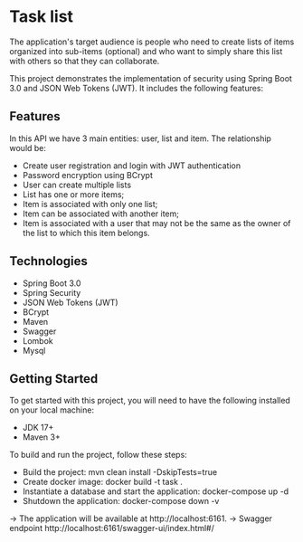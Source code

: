 # Task list 
The application's target audience is people who need to create lists of items organized into sub-items (optional) and who want to simply share this list with others so that they can collaborate.

This project demonstrates the implementation of security using Spring Boot 3.0 and JSON Web Tokens (JWT). It includes the following features:

## Features

In this API we have 3 main entities: user, list and item. The relationship would be:

- Create user registration and login with JWT authentication
- Password encryption using BCrypt
- User can create multiple lists
- List has one or more items;
- Item is associated with only one list;
- Item can be associated with another item;
- Item is associated with a user that may not be the same as the owner of the list to which this item belongs.



## Technologies
* Spring Boot 3.0
* Spring Security
* JSON Web Tokens (JWT)
* BCrypt
* Maven
* Swagger
* Lombok 
* Mysql 

## Getting Started
To get started with this project, you will need to have the following installed on your local machine:

* JDK 17+
* Maven 3+


To build and run the project, follow these steps:


* Build the project: mvn clean install -DskipTests=true
* Create docker image: docker build -t task .
* Instantiate a database and start the application: docker-compose up -d
* Shutdown the application: docker-compose down -v


-> The application will be available at http://localhost:6161.
-> Swagger endpoint http://localhost:6161/swagger-ui/index.html#/

